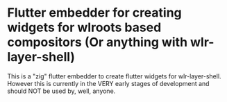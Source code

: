 
# Flutter embedder for creating widgets for wlroots based compositors (Or anything with wlr-layer-shell) 

This is a "zig" flutter embedder to create flutter widgets for wlr-layer-shell. However this is currently in the VERY early stages of development and should NOT be used by, well, anyone.



